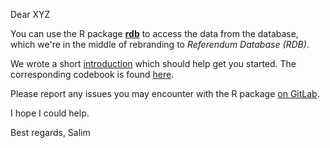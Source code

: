 Dear XYZ

You can use the R package [**rdb**](https://rdb.rpkg.dev/) to access the data from the database, which we're in the middle of rebranding to *Referendum Database (RDB)*.

We wrote a short [introduction](https://rdb.rpkg.dev/articles/rdb.html) which should help get you started. The corresponding codebook is found [here](https://rdb.rpkg.dev/articles/codebook.html).

Please report any issues you may encounter with the R package [on GitLab](https://gitlab.com/zdaarau/rpkgs/rdb/-/issues).

I hope I could help.

Best regards,
Salim
